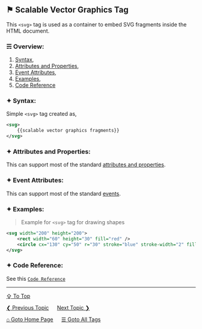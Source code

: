 ## &#9873; Scalable Vector Graphics Tag
This `<svg>` tag is used as a container to embed SVG fragments inside the HTML document.

### &#9780; Overview:
1. [Syntax](#-syntax),
2. [Attributes and Properties](#-attributes-and-properties),
3. [Event Attributes](#-event-attributes),
4. [Examples](#-examples),
5. [Code Reference](#-code-reference)

### &#10022; Syntax:
Simple `<svg>` tag created as, 
```xml
<svg>
	{{scalable vector graphics fragments}}
</svg>
```

### &#10022; Attributes and Properties:
This can support most of the standard [attributes and properties](../docs/attributes-and-properties.md).

### &#10022; Event Attributes:
This can support most of the standard [events](../docs/events.md).

### &#10022; Examples:
> Example for `<svg>` tag for drawing shapes
```xml
<svg width="200" height="200">
	<rect width="60" height="30" fill="red" />
	<circle cx="130" cy="50" r="30" stroke="blue" stroke-width="2" fill="green"	/>
</svg>
```

### &#10022; Code Reference:
See this [`Code Reference`](../code/svg-tag.html)

---
[&#8682; To Top](#-scalable-vector-graphics-tag)

[&#10094; Previous Topic](./sup-tag.md) &emsp; [Next Topic &#10095;](./table-tag.md)

[&#8962; Goto Home Page](../README.md) &emsp; [&#9776; Goto All Tags](../all-tags.md)
